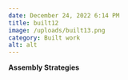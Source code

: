 ```yaml
---
date: December 24, 2022 6:14 PM
title: built12
image: /uploads/built13.png
category: Built work
alt: alt
---
```

**Assembly Strategies**